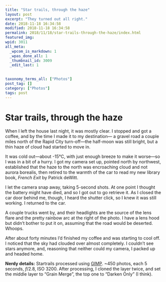 ```yaml
---
title: "Star trails, through the haze"
layout: post
excerpt: "They turned out all right."
date: 2018-11-18 16:34:58
modified: 2018-11-18 16:34:58
permalink: 2018/11/18/star-trails-through-the-haze/index.html
featured_img: 
wpid: 3011
all_meta: 
  _wpcom_is_markdown: 1
  _wpas_done_all: 1
  _thumbnail_id: 3009
  _edit_last: 1
  
  
taxonomy_terms_all: ["Photos"]
post_tag: []
category: ["Photos"]
tags: post
---
```


# Star trails, through the haze

When I left the house last night, it was mostly clear. I stopped and got a coffee, and by the time I made it to my destination— a gravel road a couple miles north of the Rapid City turn-off—the half-moon was still bright, but a thin haze of cloud had started to move in.

It was cold out—about -15°C, with just enough breeze to make it worse—so I was in a bit of a hurry. I got my camera set up, pointed north by northwest, established that the haze to the north was encroaching cloud and not aurora borealis, then retired to the warmth of the car to read my new library book, *French Exit* by Patrick deWitt.

I let the camera snap away, taking 5-second shots. At one point I thought the battery might have died, and so I got out to go retrieve it. As I closed the car door behind me, though, I heard the shutter click, so I knew it was still working. I returned to the car.

A couple trucks went by, and their headlights are the source of the lens flare and the pretty rainbow arc at the right of the photo. I have a lens hood but didn’t bother to put it on, assuming that the road would be deserted. Whoops.

After about forty minutes I’d finished my coffee and was starting to cool off. I noticed that the sky had clouded over almost completely. I couldn’t see stars anymore, and, reasoning that neither could my camera, I packed up and headed home.

**Nerdy details:** Startrails processed using [GIMP](https://www.gimp.org/ "GNU Image Manipulation Program"). ~450 photos, each 5 seconds, *f*/2.8, ISO 3200. After processing, I cloned the layer twice, and set the middle layer to “Grain Merge”, the top one to “Darken Only” (I think).